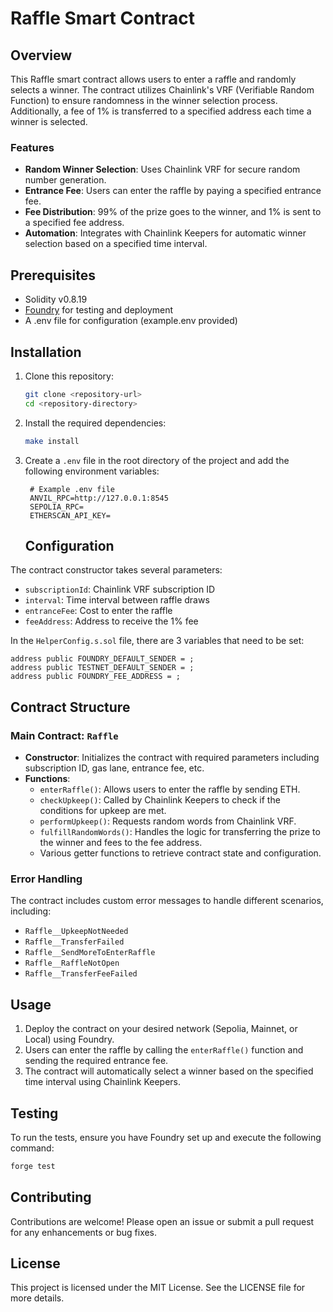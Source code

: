 # Raffle Smart Contract

## Overview

This Raffle smart contract allows users to enter a raffle and randomly selects a winner. The contract utilizes Chainlink's VRF (Verifiable Random Function) to ensure randomness in the winner selection process. Additionally, a fee of 1% is transferred to a specified address each time a winner is selected.

### Features

- **Random Winner Selection**: Uses Chainlink VRF for secure random number generation.
- **Entrance Fee**: Users can enter the raffle by paying a specified entrance fee.
- **Fee Distribution**: 99% of the prize goes to the winner, and 1% is sent to a specified fee address.
- **Automation**: Integrates with Chainlink Keepers for automatic winner selection based on a specified time interval.

## Prerequisites

- Solidity v0.8.19
- [Foundry](https://book.getfoundry.sh/) for testing and deployment
- A .env file for configuration (example.env provided)

## Installation

1. Clone this repository:

   ```bash
   git clone <repository-url>
   cd <repository-directory>
   ```

2. Install the required dependencies:

   ```bash
   make install
   ```

3. Create a `.env` file in the root directory of the project and add the following environment variables:

   ```env
    # Example .env file
    ANVIL_RPC=http://127.0.0.1:8545
    SEPOLIA_RPC=
    ETHERSCAN_API_KEY=
   ```

   ## Configuration

The contract constructor takes several parameters:

- `subscriptionId`: Chainlink VRF subscription ID
- `interval`: Time interval between raffle draws
- `entranceFee`: Cost to enter the raffle
- `feeAddress`: Address to receive the 1% fee

In the `HelperConfig.s.sol` file, there are 3 variables that need to be set:

```solidity
address public FOUNDRY_DEFAULT_SENDER = ;
address public TESTNET_DEFAULT_SENDER = ;
address public FOUNDRY_FEE_ADDRESS = ;
```

## Contract Structure

### Main Contract: `Raffle`

- **Constructor**: Initializes the contract with required parameters including subscription ID, gas lane, entrance fee, etc.
- **Functions**:
  - `enterRaffle()`: Allows users to enter the raffle by sending ETH.
  - `checkUpkeep()`: Called by Chainlink Keepers to check if the conditions for upkeep are met.
  - `performUpkeep()`: Requests random words from Chainlink VRF.
  - `fulfillRandomWords()`: Handles the logic for transferring the prize to the winner and fees to the fee address.
  - Various getter functions to retrieve contract state and configuration.

### Error Handling

The contract includes custom error messages to handle different scenarios, including:

- `Raffle__UpkeepNotNeeded`
- `Raffle__TransferFailed`
- `Raffle__SendMoreToEnterRaffle`
- `Raffle__RaffleNotOpen`
- `Raffle__TransferFeeFailed`

## Usage

1. Deploy the contract on your desired network (Sepolia, Mainnet, or Local) using Foundry.
2. Users can enter the raffle by calling the `enterRaffle()` function and sending the required entrance fee.
3. The contract will automatically select a winner based on the specified time interval using Chainlink Keepers.

## Testing

To run the tests, ensure you have Foundry set up and execute the following command:

```bash
forge test
```

## Contributing

Contributions are welcome! Please open an issue or submit a pull request for any enhancements or bug fixes.

## License

This project is licensed under the MIT License. See the LICENSE file for more details.